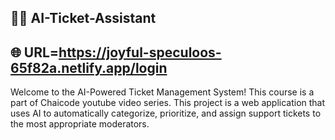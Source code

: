 🎫🤖 AI-Ticket-Assistant
-------------------------------------------
🌐 URL=https://joyful-speculoos-65f82a.netlify.app/login
-------------------------------------------
Welcome to the AI-Powered Ticket Management System! This course is a part of Chaicode youtube video series. 
This project is a web application that uses AI to automatically categorize, prioritize, and assign support tickets to the most appropriate moderators.
